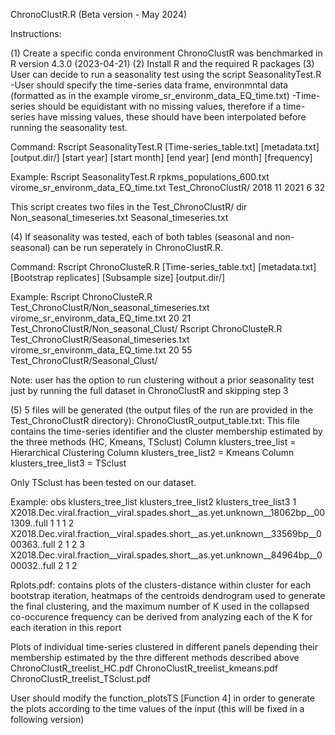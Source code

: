ChronoClustR.R (Beta version - May 2024)

Instructions:

(1) Create a specific conda environment
ChronoClustR was benchmarked in R version 4.3.0 (2023-04-21)
(2) Install R and the required R packages
(3) User can decide to run a seasonality test using the script SeasonalityTest.R
-User should specify the time-series data frame, environmntal data (formatted as in the example virome_sr_environm_data_EQ_time.txt)
-Time-series should be equidistant with no missing values, therefore if a time-series have missing values, these should have been interpolated before running the seasonality test.                                           

Command:
Rscript SeasonalityTest.R [Time-series_table.txt] [metadata.txt] [output.dir/] [start year] [start month] [end year] [end month] [frequency]

Example: 
Rscript SeasonalityTest.R rpkms_populations_600.txt virome_sr_environm_data_EQ_time.txt Test_ChronoClustR/ 2018 11 2021 6 32

This script creates two files in the Test_ChronoClustR/ dir
Non_seasonal_timeseries.txt
Seasonal_timeseries.txt

(4) If seasonality was tested, each of both tables (seasonal and non-seasonal) can be run seperately in ChronoClustR.R. 

Command:
Rscript ChronoClusteR.R [Time-series_table.txt] [metadata.txt] [Bootstrap replicates] [Subsample size] [output.dir/] 

Example: 
Rscript ChronoClusteR.R Test_ChronoClustR/Non_seasonal_timeseries.txt virome_sr_environm_data_EQ_time.txt 20 21 Test_ChronoClustR/Non_seasonal_Clust/
Rscript ChronoClusteR.R Test_ChronoClustR/Seasonal_timeseries.txt virome_sr_environm_data_EQ_time.txt 20 55 Test_ChronoClustR/Seasonal_Clust/

Note: user has the option to run clustering without a prior seasonality test just by running the full dataset in ChronoClustR and skipping step 3

(5) 5 files will be generated (the output files of the run are provided in the Test_ChronoClustR directory):
ChronoClustR_output_table.txt: This file contains the time-series identifier and the cluster membership estimated by the three methods (HC, Kmeans, TSclust)
Column klusters_tree_list = Hierarchical Clustering
Column klusters_tree_list2 = Kmeans
Column klusters_tree_list3 = TSclust

Only TSclust has been tested on our dataset. 

Example:
obs	klusters_tree_list	klusters_tree_list2	klusters_tree_list3
1	X2018.Dec.viral.fraction__viral.spades.short__as.yet.unknown__18062bp__001309..full	1	1	1
2	X2018.Dec.viral.fraction__viral.spades.short__as.yet.unknown__33569bp__000363..full	2	1	2
3	X2018.Dec.viral.fraction__viral.spades.short__as.yet.unknown__84964bp__000032..full	2	1	2

Rplots.pdf: contains plots of the clusters-distance within cluster for each bootstrap iteration, heatmaps of the centroids dendrogram used to generate the final clustering, and the maximum number of K used in the collapsed co-occurence frequency can be derived from analyzing each of the K for each iteration in this report

Plots of individual time-series clustered in different panels depending their membership estimated by the thre different methods described above
ChronoClustR_treelist_HC.pdf
ChronoClustR_treelist_kmeans.pdf
ChronoClustR_treelist_TSclust.pdf

User should modify the function_plotsTS [Function 4] in order to generate the plots according to the time values of the input (this will be fixed in a following version)


